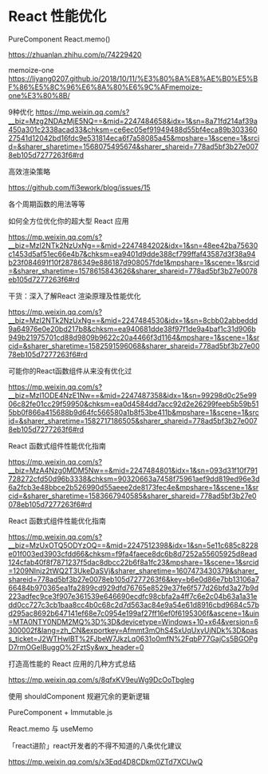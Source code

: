 # React 性能优化

PureComponent
React.memo()

https://zhuanlan.zhihu.com/p/74229420

memoize-one
https://liyang0207.github.io/2018/10/11/%E3%80%8A%E8%AE%B0%E5%BF%86%E5%8C%96%E6%8A%80%E6%9C%AFmemoize-one%E3%80%8B/

9种优化
https://mp.weixin.qq.com/s?__biz=Mzg2NDAzMjE5NQ==&mid=2247484658&idx=1&sn=8a71fd214af39a450a301c2338acad33&chksm=ce6ec05ef91949488d55bf4eca89b30336027541d12042bd16fdc9e531814eca6f7a58085a45&mpshare=1&scene=1&srcid=&sharer_sharetime=1568075495674&sharer_shareid=778ad5bf3b27e0078eb105d7277263f6#rd



高效渲染策略

https://github.com/fi3ework/blog/issues/15



各个周期函数的用法等等



如何全方位优化你的超大型 React 应用

https://mp.weixin.qq.com/s?__biz=MzI2NTk2NzUxNg==&mid=2247484202&idx=1&sn=48ee42ba75630c1453d5af51ec66e4b7&chksm=ea9401d9dde388cf799ffaf43587d3f38a94b23f084691f10f28786349e886187d908057fde1&mpshare=1&scene=1&srcid=&sharer_sharetime=1578615843626&sharer_shareid=778ad5bf3b27e0078eb105d7277263f6#rd



干货：深入了解React 渲染原理及性能优化

https://mp.weixin.qq.com/s?__biz=MzI2NTk2NzUxNg==&mid=2247484530&idx=1&sn=8cbb02abbeddd9a64976e0e20bd217b8&chksm=ea940681dde38f97f1de9a4baf1c31d906b949b21975701cd88d9809b9622c20a4466f3d1164&mpshare=1&scene=1&srcid=&sharer_sharetime=1582591596068&sharer_shareid=778ad5bf3b27e0078eb105d7277263f6#rd



可能你的React函数组件从来没有优化过

https://mp.weixin.qq.com/s?__biz=MzI1ODE4NzE1Nw==&mid=2247487358&idx=1&sn=99298d0c25e9906c82fe01cc29f59950&chksm=ea0d4584dd7acc92d2e26299feeb5b59b515bb0f866a415688b9d64fc566580a1b8f53be411b&mpshare=1&scene=1&srcid=&sharer_sharetime=1582717186505&sharer_shareid=778ad5bf3b27e0078eb105d7277263f6#rd



React 函数式组件性能优化指南

https://mp.weixin.qq.com/s?__biz=MzA4Nzg0MDM5Nw==&mid=2247484801&idx=1&sn=093d31f10f791728272cfd50d96b3338&chksm=90320663a7458f75961aef9dd819ed96e3d6a2fcb3e48bbce2b526990d55aeee2de8173fec4e&mpshare=1&scene=1&srcid=&sharer_sharetime=1583667940585&sharer_shareid=778ad5bf3b27e0078eb105d7277263f6#rd





React 函数式组件性能优化指南

https://mp.weixin.qq.com/s?__biz=MzUxOTQ5ODYzOQ==&mid=2247512398&idx=1&sn=5e11c685c8228e01f003ed3903cfdd66&chksm=f9fa4faece8dc6b8d7252a55605925d8ead124cfab40f8f7871237f5dac8dbcc22b6f8a1fc23&mpshare=1&scene=1&srcid=1209NInjz2tWQ2T3UkeDaSVj&sharer_sharetime=1607473430379&sharer_shareid=778ad5bf3b27e0078eb105d7277263f6&key=b6e0d86e7bb13106a766484b970365ea1fa2899cd929dfd76765e8529e37fe6f577d26bfd3a27b9d223adfec9ce3f907e361539e646690ecdfc98cbfa2a4ff7c6e2c04b63a1a31edd0cc727c3cb1baa8cc4b0c68c2d7d563ac84e9a54e61d8916cbd9684c57bd295ac8692b647141ef68e7c0954e199af27ff16ef0f6195306f&ascene=1&uin=MTA0NTY0NDM2MQ%3D%3D&devicetype=Windows+10+x64&version=6300002f&lang=zh_CN&exportkey=Afmmt3mOhS4SxUqUxyUjNDk%3D&pass_ticket=J2WTHwIBT%2FJbeW7JkzLq0631o0mfN%2FqbP77GajCs5BGOPgD7rmOGeIBuggO%2FztSy&wx_header=0





打造高性能的 React 应用的几种方式总结

https://mp.weixin.qq.com/s/8qfxKV9euWg9DcOoTbgleg



使用 shouldComponent 规避冗余的更新逻辑

PureComponent + Immutable.js

React.memo 与 useMemo





「react进阶」react开发者的不得不知道的八条优化建议

https://mp.weixin.qq.com/s/x3Eqd4D8CDkm0ZTd7XCUwQ